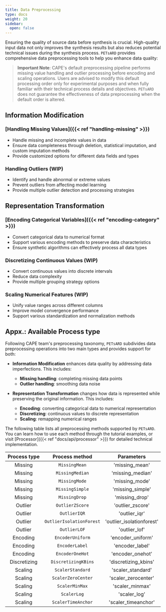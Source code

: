 ```yaml
---
title: Data Preprocessing
type: docs
weight: 20
sidebar:
  open: false
---
```



Ensuring the quality of source data before synthesis is crucial. High-quality input data not only improves the synthesis results but also reduces potential technical issues during the synthesis process. `PETsARD` provides comprehensive data preprocessing tools to help you enhance data quality:

> **Important Note**: CAPE's default preprocessing pipeline performs missing value handling and outlier processing before encoding and scaling operations. Users are advised to modify this default processing order only for experimental purposes and when fully familiar with their technical process details and objectives. `PETsARD` does not guarantee the effectiveness of data preprocessing when the default order is altered.

## Information Modification

### [Handling Missing Values]({{< ref "handling-missing" >}})

- Handle missing and incomplete values in data
- Ensure data completeness through deletion, statistical imputation, and custom imputation methods
- Provide customized options for different data fields and types

<!-- [Handling Outlier](./handling-outliers) -->
### Handling Outliers (WIP)

- Identify and handle abnormal or extreme values
- Prevent outliers from affecting model learning
- Provide multiple outlier detection and processing strategies

## Representation Transformation

### [Encoding Categorical Variables]({{< ref "encoding-category" >}})

- Convert categorical data to numerical format
- Support various encoding methods to preserve data characteristics
- Ensure synthetic algorithms can effectively process all data types

<!-- [Discretizing Continuous Values](./discretizing-continuous) -->
### Discretizing Continuous Values (WIP)

- Convert continuous values into discrete intervals
- Reduce data complexity
- Provide multiple grouping strategy options

<!-- [Scaling Numerical Features](./scaling-numeric) -->
### Scaling Numerical Features (WIP)

- Unify value ranges across different columns
- Improve model convergence performance
- Support various standardization and normalization methods

## Appx.: Available Process type

Following CAPE team's preprocessing taxonomy, `PETsARD` subdivides data preprocessing operations into two main types and provides support for both:

- **Information Modification** enhances data quality by addressing data imperfections. This includes:
  - **Missing handling**: completing missing data points
  - **Outlier handling**: smoothing data noise

- **Representation Transformation** changes how data is represented while preserving the original information. This includes:
  - **Encoding**: converting categorical data to numerical representation
  - **Discretizing**: continuous values to discrete representation
  - **Scaling**: remapping numerical ranges

The following table lists all preprocessing methods supported by `PETsARD`. You can learn how to use each method through the tutorial examples, or visit [Processor]({{< ref "docs/api/processor" >}}) for detailed technical implementation.

| Process type | Process method | Parameters |
| :---: | :---: | :---: |
| Missing | `MissingMean`   | 'missing_mean'   |
| Missing | `MissingMedian` | 'missing_median' |
| Missing | `MissingMode`   | 'missing_mode'   |
| Missing | `MissingSimple` | 'missing_simple' |
| Missing | `MissingDrop`   | 'missing_drop'   |
| Outlier | `OutlierZScore`          | 'outlier_zscore'          |
| Outlier | `OutlierIQR`             | 'outlier_iqr'             |
| Outlier | `OutlierIsolationForest` | 'outlier_isolationforest' |
| Outlier | `OutlierLOF`             | 'outlier_lof'             |
| Encoding | `EncoderUniform` | 'encoder_uniform' |
| Encoding | `EncoderLabel`   | 'encoder_label'   |
| Encoding | `EncoderOneHot`  | 'encoder_onehot'  |
| Discretizing | `DiscretizingKBins` | 'discretizing_kbins' |
| Scaling | `ScalerStandard`   | 'scaler_standard'   |
| Scaling | `ScalerZeroCenter` | 'scaler_zerocenter' |
| Scaling | `ScalerMinMax`     | 'scaler_minmax'     |
| Scaling | `ScalerLog`        | 'scaler_log'        |
| Scaling | `ScalerTimeAnchor` | 'scaler_timeanchor' |